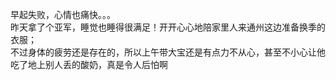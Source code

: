 早起失败，心情也痛快。。。  
昨天拿了个亚军，睡觉也睡得很满足！开开心心地陪家里人来通州这边准备换季的衣服；  
不过身体的疲劳还是存在的，所以上午带大宝还是有点力不从心，甚至不小心让他吃了地上别人丢的酸奶，真是令人后怕啊  
